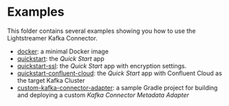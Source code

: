 # Examples

This folder contains several examples showing you how to use the Lightstreamer Kafka Connector.

- [docker](./docker/): a minimal Docker image
- [quickstart](quickstart/): the _Quick Start_ app
- [quickstart-ssl](quickstart-ssl/): the _Quick Start_ app with encryption settings.
- [quickstart-confluent-cloud](quickstart-confluent-cloud/): the _Quick Start_ app with Confluent Cloud as the target Kafka Cluster
- [custom-kafka-connector-adapter](custom-kafka-connector-adapter/): a sample Gradle project for building and deploying a custom _Kafka Connector Metadata Adapter_

